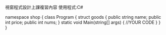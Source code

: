 視窗程式設計上課複習內容
使用程式:C#

namespace shop
{
    class Program
    {
        struct goods
        {
            public string name;
            public int price;
            public int nums;
        }
        static void Main(string[] args)
        {
            //YOUR CODE
        }
    }
}

